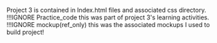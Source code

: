 Project 3 is contained in Index.html files and associated css directory.
!!!IGNORE Practice_code this was part of project 3's learning activities.
!!!IGNORE mockup(ref_only) this was the associated mockups I used to build project!
